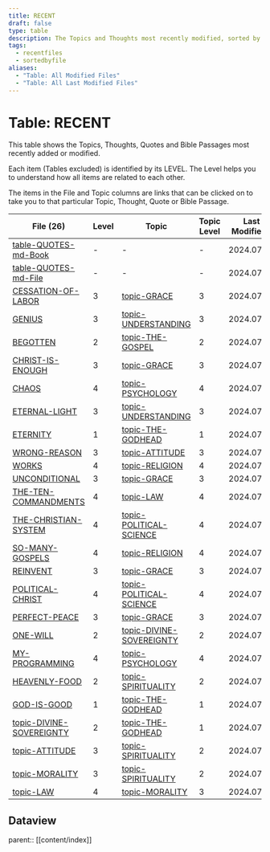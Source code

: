 ```yaml
---
title: RECENT
draft: false
type: table
description: The Topics and Thoughts most recently modified, sorted by File.
tags:
  - recentfiles
  - sortedbyfile
aliases:
  - "Table: All Modified Files"
  - "Table: All Last Modified Files"
---
```

# Table: RECENT
This table shows the Topics, Thoughts, Quotes and Bible Passages most recently added or modified.

Each item (Tables excluded) is identified by its LEVEL. The Level helps you to understand how all items are related to each other.

The items in the File and Topic columns are links that can be clicked on to take you to that particular Topic, Thought, Quote or Bible Passage.

|File (26)|Level|Topic|Topic Level|Last Modified*|Type|
|---|---|---|---|---|---|
|[table-QUOTES-md-Book](/Tables/table-QUOTES-md-Book.md)|-|-|-|2024.07.28|table|
|[table-QUOTES-md-File](/Tables/table-QUOTES-md-File.md)|-|-|-|2024.07.28|table|
|[CESSATION-OF-LABOR](/QUOTES/to2/CESSATION-OF-LABOR.md)|3|[topic-GRACE](/TOPICS/topic-GRACE.md)|3|2024.07.28|QUOTE|
|[GENIUS](/QUOTES/to3/GENIUS.md)|3|[topic-UNDERSTANDING](/TOPICS/topic-UNDERSTANDING.md)|3|2024.07.28|QUOTE|
|[BEGOTTEN](/QUOTES/bom/BEGOTTEN.md)|2|[topic-THE-GOSPEL](/TOPICS/topic-THE-GOSPEL.md)|2|2024.07.28|QUOTE|
|[CHRIST-IS-ENOUGH](/QUOTES/to2/CHRIST-IS-ENOUGH.md)|3|[topic-GRACE](/TOPICS/topic-GRACE.md)|3|2024.07.28|QUOTE|
|[CHAOS](/QUOTES/to3/CHAOS.md)|4|[topic-PSYCHOLOGY](/TOPICS/topic-PSYCHOLOGY.md)|4|2024.07.28|QUOTE|
|[ETERNAL-LIGHT](/QUOTES/osas/ETERNAL-LIGHT.md)|3|[topic-UNDERSTANDING](/TOPICS/topic-UNDERSTANDING.md)|3|2024.07.28|QUOTE|
|[ETERNITY](/QUOTES/osas/ETERNITY.md)|1|[topic-THE-GODHEAD](/TOPICS/topic-THE-GODHEAD.md)|1|2024.07.28|QUOTE|
|[WRONG-REASON](/QUOTES/bom/WRONG-REASON.md)|3|[topic-ATTITUDE](/TOPICS/topic-ATTITUDE.md)|3|2024.07.28|QUOTE|
|[WORKS](/QUOTES/bom/WORKS.md)|4|[topic-RELIGION](/TOPICS/topic-RELIGION.md)|4|2024.07.28|QUOTE|
|[UNCONDITIONAL](/QUOTES/osas/UNCONDITIONAL.md)|3|[topic-GRACE](/TOPICS/topic-GRACE.md)|3|2024.07.28|QUOTE|
|[THE-TEN-COMMANDMENTS](/QUOTES/to2/THE-TEN-COMMANDMENTS.md)|4|[topic-LAW](/TOPICS/topic-LAW.md)|4|2024.07.28|QUOTE|
|[THE-CHRISTIAN-SYSTEM](/QUOTES/to3/THE-CHRISTIAN-SYSTEM.md)|4|[topic-POLITICAL-SCIENCE](/TOPICS/topic-POLITICAL-SCIENCE.md)|4|2024.07.28|QUOTE|
|[SO-MANY-GOSPELS](/QUOTES/to2/SO-MANY-GOSPELS.md)|4|[topic-RELIGION](/TOPICS/topic-RELIGION.md)|4|2024.07.28|QUOTE|
|[REINVENT](/QUOTES/to1/REINVENT.md)|3|[topic-GRACE](/TOPICS/topic-GRACE.md)|3|2024.07.28|QUOTE|
|[POLITICAL-CHRIST](/QUOTES/to3/POLITICAL-CHRIST.md)|4|[topic-POLITICAL-SCIENCE](/TOPICS/topic-POLITICAL-SCIENCE.md)|4|2024.07.28|QUOTE|
|[PERFECT-PEACE](/QUOTES/to1/PERFECT-PEACE.md)|3|[topic-GRACE](/TOPICS/topic-GRACE.md)|3|2024.07.28|QUOTE|
|[ONE-WILL](/QUOTES/osas/ONE-WILL.md)|2|[topic-DIVINE-SOVEREIGNTY](/TOPICS/topic-DIVINE-SOVEREIGNTY.md)|2|2024.07.28|QUOTE|
|[MY-PROGRAMMING](/QUOTES/to2/MY-PROGRAMMING.md)|4|[topic-PSYCHOLOGY](/TOPICS/topic-PSYCHOLOGY.md)|4|2024.07.28|QUOTE|
|[HEAVENLY-FOOD](/QUOTES/bom/HEAVENLY-FOOD.md)|2|[topic-SPIRITUALITY](/TOPICS/topic-SPIRITUALITY.md)|2|2024.07.28|QUOTE|
|[GOD-IS-GOOD](/QUOTES/to1/GOD-IS-GOOD.md)|1|[topic-THE-GODHEAD](/TOPICS/topic-THE-GODHEAD.md)|1|2024.07.28|QUOTE|
|[topic-DIVINE-SOVEREIGNTY](/TOPICS/topic-DIVINE-SOVEREIGNTY.md)|2|[topic-THE-GODHEAD](/TOPICS/topic-THE-GODHEAD.md)|1|2024.07.28|TOPIC|
|[topic-ATTITUDE](/TOPICS/topic-ATTITUDE.md)|3|[topic-SPIRITUALITY](/TOPICS/topic-SPIRITUALITY.md)|2|2024.07.28|TOPIC|
|[topic-MORALITY](/TOPICS/topic-MORALITY.md)|3|[topic-SPIRITUALITY](/TOPICS/topic-SPIRITUALITY.md)|2|2024.07.28|TOPIC|
|[topic-LAW](/TOPICS/topic-LAW.md)|4|[topic-MORALITY](/TOPICS/topic-MORALITY.md)|3|2024.07.28|TOPIC|

## Dataview
parent:: [[content/index]]